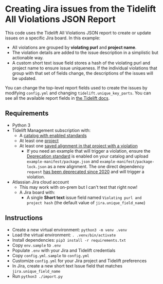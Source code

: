 # Creating Jira issues from the Tidelift All Violations JSON Report

This code uses the Tidelift All Violations JSON report to create or
update issues on a specific Jira board. In this example:

* All violations are grouped by **violating purl** and **project name**.
* The violation details are added to the issue description in a simplistic
  but actionable way.
* A custom short text issue field stores a hash of the violating purl and
  project name to ensure issue uniqueness. If the individual violations
  that group with that set of fields change, the descriptions of the
  issues will be updated.

You can change the top-level report fields used to create the issues by
modifying `config.yml` and changing `tidelift.unique_key_parts`. You can
see all the available report fields in [the Tidelift docs](https://support.tidelift.com/hc/en-us/articles/24883174701332-All-projects-violations-report#h_01HSKW9P4CXD8TNZ4PV1D199DK).

## Requirements

* Python 3
* Tidelift Management subscription with:
  * A [catalog with enabled standards](https://support.tidelift.com/hc/en-us/articles/4406286196244-Introduction-to-catalog-standards)
  * At least one [project](https://support.tidelift.com/hc/en-us/articles/4406286154004-About-projects-and-bill-of-materials)
  * At least one [saved alignment in that project with a violation](https://support.tidelift.com/hc/en-us/articles/7113535394452-Tracking-your-software-dependencies-with-Tidelift#h_01HXHSMHD6A7PPMFNQCZX4GF7R)
    * If you need an example that will trigger a violation, ensure the
      [Deprecation standard](https://support.tidelift.com/hc/en-us/articles/4406293305108-Deprecated-packages-standard)
      is enabled on your catalog and upload
      `example-manifest/package.json` and `example-manifest/package-lock.json`
      as a new alignment. The one direct dependency
      `request` [has been deprecated since 2020](https://www.npmjs.com/package/request)
      and will trigger a violation.
* Atlassian Jira cloud account
  * This may work with on-prem but I can't test that right now!
  * A Jira board with:
    * A single **Short text** issue field named
      `Violating purl and project hash` (the default value of
      `jira.unique_field_name`)

## Instructions

* Create a new virtual environment: `python3 -m venv .venv`
* Load the virtual environment: `. .venv/bin/activate`
* Install dependencies: `pip3 install -r requirements.txt`
* Copy `env.sample` to `.env`
* Populate `.env` with your Jira and Tidelift credentials
* Copy `config.yml.sample` to `config.yml`
* Customize `config.yml` for your Jira project and Tidelift preferences
* In Jira, create a new short text Issue field that matches `jira.unique_field_name`
* Run `python3 ./import.py`
